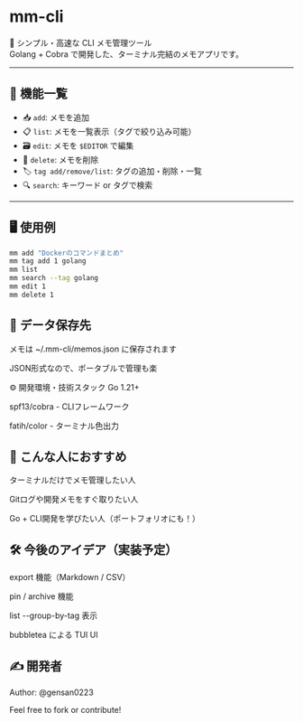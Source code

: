 # mm-cli

🎯 シンプル・高速な CLI メモ管理ツール  
Golang + Cobra で開発した、ターミナル完結のメモアプリです。

---

## 🚀 機能一覧

- 📥 `add`: メモを追加
- 📋 `list`: メモを一覧表示（タグで絞り込み可能）
- 🗃 `edit`: メモを `$EDITOR` で編集
- 🧹 `delete`: メモを削除
- 🏷 `tag add/remove/list`: タグの追加・削除・一覧
- 🔍 `search`: キーワード or タグで検索

---

## 🖥 使用例

```bash
mm add "Dockerのコマンドまとめ"
mm tag add 1 golang
mm list
mm search --tag golang
mm edit 1
mm delete 1
```

## 📁 データ保存先
メモは ~/.mm-cli/memos.json に保存されます

JSON形式なので、ポータブルで管理も楽

⚙ 開発環境・技術スタック
Go 1.21+

spf13/cobra - CLIフレームワーク

fatih/color - ターミナル色出力

## 🌱 こんな人におすすめ
ターミナルだけでメモ管理したい人

Gitログや開発メモをすぐ取りたい人

Go + CLI開発を学びたい人（ポートフォリオにも！）

## 🛠 今後のアイデア（実装予定）
 export 機能（Markdown / CSV）

 pin / archive 機能

 list --group-by-tag 表示

 bubbletea による TUI UI

## ✍️ 開発者
Author: @gensan0223

Feel free to fork or contribute!
